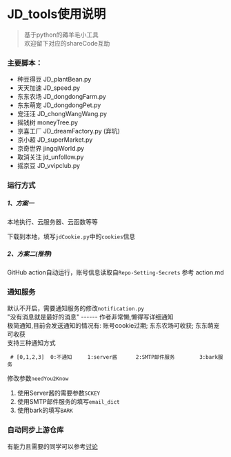 # JD_tools使用说明

> 基于python的薅羊毛小工具  
> 欢迎留下对应的shareCode互助

### 主要脚本：

- 种豆得豆 JD_plantBean.py
- 天天加速 JD_speed.py
- 东东农场 JD_dongdongFarm.py
- 东东萌宠 JD_dongdongPet.py
- 宠汪汪   JD_chongWangWang.py
- 摇钱树   moneyTree.py
- 京喜工厂 JD_dreamFactory.py (弃坑)
- 京小超   JD_superMarket.py
- 京奇世界 jingqiWorld.py
- 取消关注 jd_unfollow.py
- 摇京豆   JD_vvipclub.py


### 运行方式

##### 1、方案一 

本地执行、云服务器、云函数等等 

下载到本地，填写`jdCookie.py`中的`cookies`信息  

##### 2、方案二(推荐)

GitHub action自动运行，账号信息读取自`Repo-Setting-Secrets`
参考 action.md



### 通知服务

默认不开启，需要通知服务的修改`notification.py`  
"没有消息就是最好的消息" ------ 作者非常懒,懒得写详细通知  
极简通知,目前会发送通知的情况有: 账号cookie过期; 东东农场可收获; 东东萌宠可收获  
支持三种通知方式  

```
 # [0,1,2,3]  0:不通知     1:server酱      2:SMTP邮件服务        3:bark服务
```

修改参数`needYou2Know`  

1. 使用Server酱的需要参数`SCKEY`   
2. 使用SMTP邮件服务的填写`email_dict`  
3. 使用bark的填写`BARK`

### 自动同步上游仓库

有能力且需要的同学可以参考[讨论](https://github.com/Zero-S1/JD_tools/pull/42)
